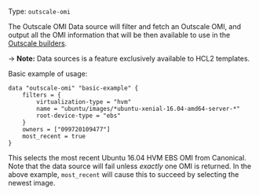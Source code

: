Type: `outscale-omi`

The Outscale OMI Data source will filter and fetch an Outscale OMI, and output all the OMI information that will
be then available to use in the [Outscale builders](https://developer.hashicorp.com/packer/plugins/builder/outscale).

-> **Note:** Data sources is a feature exclusively available to HCL2 templates.

Basic example of usage:

```hcl
data "outscale-omi" "basic-example" {
    filters = {
        virtualization-type = "hvm"
        name = "ubuntu/images/*ubuntu-xenial-16.04-amd64-server-*"
        root-device-type = "ebs"
    }
    owners = ["099720109477"]
    most_recent = true
}
```
This selects the most recent Ubuntu 16.04 HVM EBS OMI from Canonical. Note that the data source will fail unless
*exactly* one OMI is returned. In the above example, `most_recent` will cause this to succeed by selecting the newest image.
